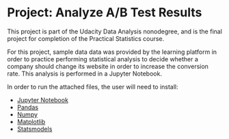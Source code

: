 # Project: Analyze A/B Test Results

This project is part of the Udacity Data Analysis nonodegree, and is the final project for completion of the Practical Statistics course.  

For this project, sample data data was provided by the learning platform in order to practice performing statistical analysis to decide whether a company 
should change its website in order to increase the conversion rate.  This analysis is performed in a Jupyter Notebook.

In order to run the attached files, the user will need to install:
* [Jupyter Notebook](https://jupyter.org/install)
* [Pandas](https://pandas.pydata.org/docs/getting_started/install.html)
* [Numpy](https://numpy.org/install/)
* [Matplotlib](https://matplotlib.org/3.1.1/users/installing.html)
* [Statsmodels](https://www.statsmodels.org/stable/install.html)
